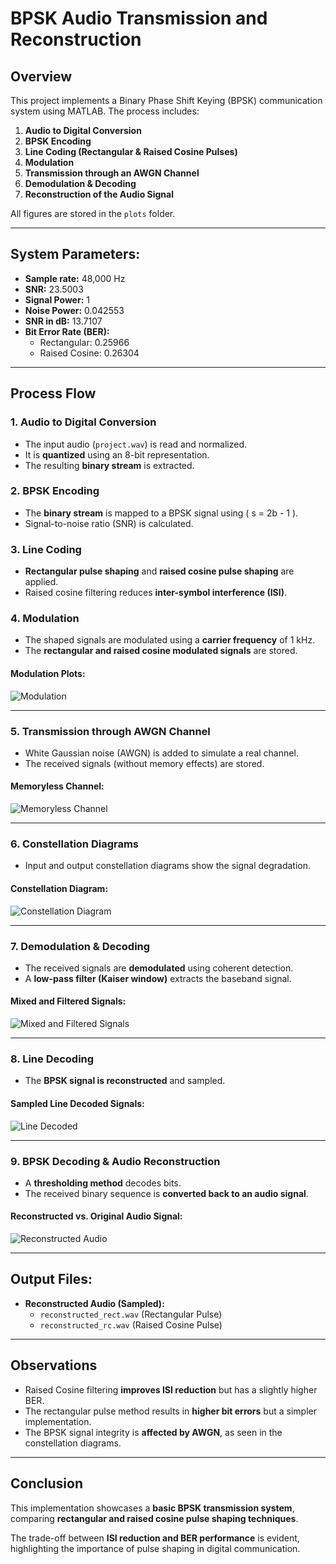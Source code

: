 # BPSK Audio Transmission and Reconstruction

## Overview
This project implements a Binary Phase Shift Keying (BPSK) communication system using MATLAB. The process includes:

1. **Audio to Digital Conversion**  
2. **BPSK Encoding**  
3. **Line Coding (Rectangular & Raised Cosine Pulses)**  
4. **Modulation**  
5. **Transmission through an AWGN Channel**  
6. **Demodulation & Decoding**  
7. **Reconstruction of the Audio Signal**  

All figures are stored in the `plots` folder.

---

## System Parameters:
- **Sample rate:** 48,000 Hz  
- **SNR:** 23.5003  
- **Signal Power:** 1  
- **Noise Power:** 0.042553  
- **SNR in dB:** 13.7107  
- **Bit Error Rate (BER):**  
  - Rectangular: 0.25966  
  - Raised Cosine: 0.26304  

---

## Process Flow

### 1. Audio to Digital Conversion
- The input audio (`project.wav`) is read and normalized.  
- It is **quantized** using an 8-bit representation.  
- The resulting **binary stream** is extracted.

### 2. BPSK Encoding
- The **binary stream** is mapped to a BPSK signal using \( s = 2b - 1 \).  
- Signal-to-noise ratio (SNR) is calculated.  

### 3. Line Coding
- **Rectangular pulse shaping** and **raised cosine pulse shaping** are applied.  
- Raised cosine filtering reduces **inter-symbol interference (ISI)**.

### 4. Modulation
- The shaped signals are modulated using a **carrier frequency** of 1 kHz.  
- The **rectangular and raised cosine modulated signals** are stored.  

#### Modulation Plots:
![Modulation](plots/Modulation.png)

---

### 5. Transmission through AWGN Channel
- White Gaussian noise (AWGN) is added to simulate a real channel.  
- The received signals (without memory effects) are stored.

#### Memoryless Channel:
![Memoryless Channel](plots/Memoryless_Channel.png)

---

### 6. Constellation Diagrams
- Input and output constellation diagrams show the signal degradation.

#### Constellation Diagram:
![Constellation Diagram](plots/constellation_plot.png)

---

### 7. Demodulation & Decoding
- The received signals are **demodulated** using coherent detection.
- A **low-pass filter (Kaiser window)** extracts the baseband signal.

#### Mixed and Filtered Signals:
![Mixed and Filtered Signals](plots/Mix_and_Filter.png)

---

### 8. Line Decoding
- The **BPSK signal is reconstructed** and sampled.

#### Sampled Line Decoded Signals:
![Line Decoded](plots/Line_Decoded.png)

---

### 9. BPSK Decoding & Audio Reconstruction
- A **thresholding method** decodes bits.
- The received binary sequence is **converted back to an audio signal**.

#### Reconstructed vs. Original Audio Signal:
![Reconstructed Audio](plots/Reconstructed.png)

---

## Output Files:
- **Reconstructed Audio (Sampled):**
  - `reconstructed_rect.wav` (Rectangular Pulse)
  - `reconstructed_rc.wav` (Raised Cosine Pulse)

---

## Observations
- Raised Cosine filtering **improves ISI reduction** but has a slightly higher BER.
- The rectangular pulse method results in **higher bit errors** but a simpler implementation.
- The BPSK signal integrity is **affected by AWGN**, as seen in the constellation diagrams.

---

## Conclusion
This implementation showcases a **basic BPSK transmission system**, comparing **rectangular and raised cosine pulse shaping techniques**.  

The trade-off between **ISI reduction and BER performance** is evident, highlighting the importance of pulse shaping in digital communication.
